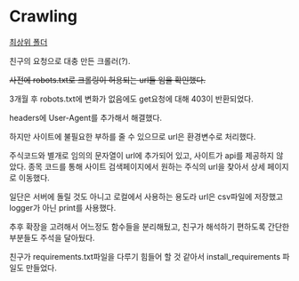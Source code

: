 # Crawling

[최상위 폴더](../../../README.md)



친구의 요청으로 대충 만든 크롤러(?).

~~사전에 robots.txt로 크롤링이 허용되는 url들 임을 확인했다.~~

3개월 후 robots.txt에 변화가 없음에도 get요청에 대해 403이 반환되었다.

headers에 User-Agent를 추가해서 해결했다.

하지만 사이트에 불필요한 부하를 줄 수 있으므로 url은 환경변수로 처리했다.



주식코드와 별개로 임의의 문자열이 url에 추가되어 있고, 사이트가 api를 제공하지 않았다. 종목 코드를 통해 사이트 검색페이지에서 원하는 주식의 url을 찾아서 상세 페이지로 이동했다.

일단은 서버에 돌릴 것도 아니고 로컬에서 사용하는 용도라 url은 csv파일에 저장했고 logger가 아닌 print를 사용했다.

추후 확장을 고려해서 어느정도 함수들을 분리해뒀고, 친구가 해석하기 편하도록 간단한 부분들도 주석을 달아뒀다.

친구가 requirements.txt파일을 다루기 힘들어 할 것 같아서 install_requirements 파일도 만들었다.

